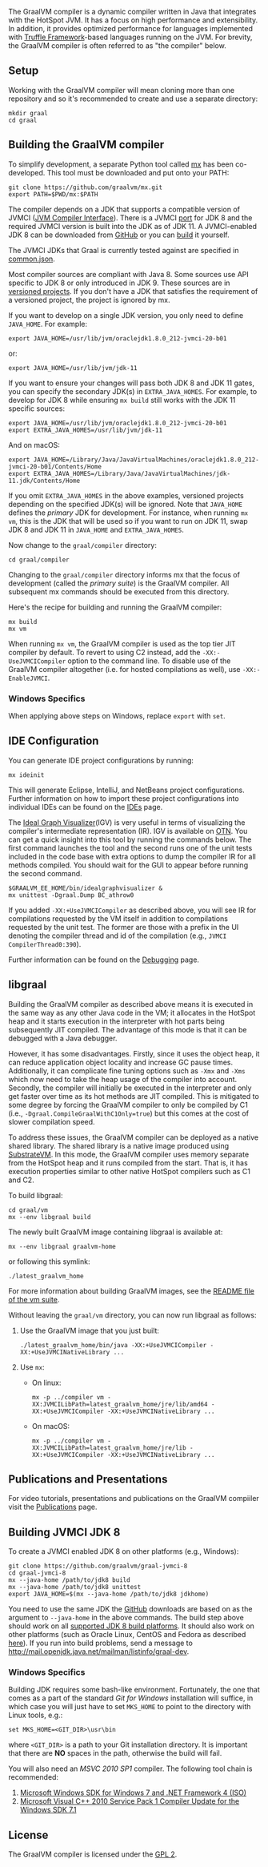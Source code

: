 The GraalVM compiler is a dynamic compiler written in Java that integrates with the HotSpot JVM. It has a focus on high performance and extensibility.
In addition, it provides optimized performance for languages implemented with [Truffle Framework](https://github.com/graalvm/graal/tree/master/truffle)-based languages running on the JVM.
For brevity, the GraalVM compiler is often referred to as "the compiler" below.

## Setup

Working with the GraalVM compiler will mean cloning more than one repository and so it's
recommended to create and use a separate directory:

```
mkdir graal
cd graal
```

## Building the GraalVM compiler

To simplify development, a separate Python tool called [mx](https://github.com/graalvm/mx) has been co-developed.
This tool must be downloaded and put onto your PATH:

```
git clone https://github.com/graalvm/mx.git
export PATH=$PWD/mx:$PATH
```

The compiler depends on a JDK that supports a compatible version of JVMCI ([JVM Compiler Interface](https://bugs.openjdk.java.net/browse/JDK-8062493)).
There is a JVMCI [port](https://github.com/graalvm/graal-jvmci-8) for JDK 8 and the required JVMCI version is built into the JDK as of JDK 11.
A JVMCI-enabled JDK 8 can be downloaded from [GitHub](https://github.com/graalvm/openjdk8-jvmci-builder/releases)
or you can [build](#building-jvmci-jdk8) it yourself.

The JVMCI JDKs that Graal is currently tested against are specified in [common.json](../common.json).

Most compiler sources are compliant with Java 8. Some sources use API specific to JDK 8 or only introduced in JDK 9.
These sources are in [versioned projects](https://github.com/graalvm/mx#versioning-sources-for-different-jdk-releases).
If you don't have a JDK that satisfies the requirement of a versioned project, the project is ignored by mx.

If you want to develop on a single JDK version, you only need to define `JAVA_HOME`. For example:
```
export JAVA_HOME=/usr/lib/jvm/oraclejdk1.8.0_212-jvmci-20-b01
```
or:
```
export JAVA_HOME=/usr/lib/jvm/jdk-11
```

If you want to ensure your changes will pass both JDK 8 and JDK 11 gates, you can specify the secondary JDK(s) in `EXTRA_JAVA_HOMES`.
For example, to develop for JDK 8 while ensuring `mx build` still works with the JDK 11 specific sources:

```
export JAVA_HOME=/usr/lib/jvm/oraclejdk1.8.0_212-jvmci-20-b01
export EXTRA_JAVA_HOMES=/usr/lib/jvm/jdk-11
```
And on macOS:
```
export JAVA_HOME=/Library/Java/JavaVirtualMachines/oraclejdk1.8.0_212-jvmci-20-b01/Contents/Home
export EXTRA_JAVA_HOMES=/Library/Java/JavaVirtualMachines/jdk-11.jdk/Contents/Home
```
If you omit `EXTRA_JAVA_HOMES` in the above examples, versioned projects depending on the specified JDK(s) will be ignored.
Note that `JAVA_HOME` defines the *primary* JDK for development. For instance, when running `mx vm`, this is the JDK that will be used so if you want to run on JDK 11, swap JDK 8 and JDK 11 in `JAVA_HOME` and `EXTRA_JAVA_HOMES`.

Now change to the `graal/compiler` directory:
```
cd graal/compiler
```

Changing to the `graal/compiler` directory informs mx that the focus of development (called the _primary suite_) is the GraalVM compiler.
All subsequent mx commands should be executed from this directory.

Here's the recipe for building and running the GraalVM compiler:

```
mx build
mx vm
```

When running `mx vm`, the GraalVM compiler is used as the top tier JIT compiler by default. To revert to using C2 instead,
add the `-XX:-UseJVMCICompiler` option to the command line.
To disable use of the GraalVM compiler altogether (i.e. for hosted compilations as well), use `-XX:-EnableJVMCI`.

### Windows Specifics

When applying above steps on Windows, replace `export` with `set`.

## IDE Configuration

You can generate IDE project configurations by running:

```
mx ideinit
```

This will generate Eclipse, IntelliJ, and NetBeans project configurations.
Further information on how to import these project configurations into individual IDEs can be found on the [IDEs](docs/IDEs.md) page.

The [Ideal Graph Visualizer](https://www.graalvm.org/docs/reference-manual/tools/#ideal-graph-visualizer)(IGV) is very useful in terms of visualizing the compiler's intermediate representation (IR).
IGV is available on [OTN](https://www.oracle.com/downloads/graalvm-downloads.html).
You can get a quick insight into this tool by running the commands below.
The first command launches the tool and the second runs one of the unit tests included in the code base with extra options to dump the compiler IR for all methods compiled.
You should wait for the GUI to appear before running the second command.

```
$GRAALVM_EE_HOME/bin/idealgraphvisualizer &
mx unittest -Dgraal.Dump BC_athrow0
```

If you added `-XX:+UseJVMCICompiler` as described above, you will see IR for compilations requested by the VM itself in addition to compilations requested by the unit test.
The former are those with a prefix in the UI denoting the compiler thread and id of the compilation (e.g., `JVMCI CompilerThread0:390`).

Further information can be found on the [Debugging](docs/Debugging.md) page.

## libgraal

Building the GraalVM compiler as described above means it is executed in the same way as any
other Java code in the VM; it allocates in the HotSpot heap and it starts execution
in the interpreter with hot parts being subsequently JIT compiled.
The advantage of this mode is that it can be debugged with a Java debugger.

However, it has some disadvantages. Firstly, since it uses the object heap, it can
reduce application object locality and increase GC pause times. Additionally, it can
complicate fine tuning options such as `-Xmx` and `-Xms` which now need to take the
heap usage of the compiler into account. Secondly, the compiler will initially be executed
in the interpreter and only get faster over time as its hot methods are JIT
compiled. This is mitigated to some degree by forcing the GraalVM compiler
to only be compiled by C1 (i.e., `-Dgraal.CompileGraalWithC1Only=true`) but this comes at the cost
of slower compilation speed.

To address these issues, the GraalVM compiler can be deployed as a native shared library. The shared
library is a native image produced using [SubstrateVM](../substratevm/README.md). In this mode,
the GraalVM compiler uses memory separate from the HotSpot heap and it runs compiled
from the start. That is, it has execution properties similar to other native HotSpot
compilers such as C1 and C2.

To build libgraal:

```
cd graal/vm
mx --env libgraal build
```
The newly built GraalVM image containing libgraal is available at:
```
mx --env libgraal graalvm-home
```
or following this symlink:
```
./latest_graalvm_home
```
For more information about building GraalVM images, see the [README file of the vm suite](../vm/README.md).

Without leaving the `graal/vm` directory, you can now run libgraal as follows:

1. Use the GraalVM image that you just built:

    ```
    ./latest_graalvm_home/bin/java -XX:+UseJVMCICompiler -XX:+UseJVMCINativeLibrary ...
    ```

2. Use `mx`:
    - On linux:
        ```
        mx -p ../compiler vm -XX:JVMCILibPath=latest_graalvm_home/jre/lib/amd64 -XX:+UseJVMCICompiler -XX:+UseJVMCINativeLibrary ...
        ```
    - On macOS:
        ```
        mx -p ../compiler vm -XX:JVMCILibPath=latest_graalvm_home/jre/lib -XX:+UseJVMCICompiler -XX:+UseJVMCINativeLibrary ...
        ```

## Publications and Presentations

For video tutorials, presentations and publications on the GraalVM compiiler visit the [Publications](../docs/Publications.md) page.

## Building JVMCI JDK 8

To create a JVMCI enabled JDK 8 on other platforms (e.g., Windows):

```
git clone https://github.com/graalvm/graal-jvmci-8
cd graal-jvmci-8
mx --java-home /path/to/jdk8 build
mx --java-home /path/to/jdk8 unittest
export JAVA_HOME=$(mx --java-home /path/to/jdk8 jdkhome)
```

You need to use the same JDK the [GitHub](https://github.com/graalvm/openjdk8-jvmci-builder/releases) downloads are based on as the argument to `--java-home` in the above commands.
The build step above should work on all [supported JDK 8 build platforms](https://wiki.openjdk.java.net/display/Build/Supported+Build+Platforms).
It should also work on other platforms (such as Oracle Linux, CentOS and Fedora as described [here](http://mail.openjdk.java.net/pipermail/graal-dev/2015-December/004050.html)).
If you run into build problems, send a message to http://mail.openjdk.java.net/mailman/listinfo/graal-dev.

### Windows Specifics

Building JDK requires some bash-like environment. Fortunately, the one that comes as a part of the standard
*Git for Windows* installation will suffice, in which case you will just have to set `MKS_HOME` to point
to the directory with Linux tools, e.g.:

```
set MKS_HOME=<GIT_DIR>\usr\bin
```

where `<GIT_DIR>` is a path to your Git installation directory. It is important that there are **NO**
spaces in the path, otherwise the build will fail.

You will also need an *MSVC 2010 SP1* compiler. The following tool chain is recommended:

1. [Microsoft Windows SDK for Windows 7 and .NET Framework 4 (ISO)](https://www.microsoft.com/en-us/download/details.aspx?id=8442)
2. [Microsoft Visual C++ 2010 Service Pack 1 Compiler Update for the Windows SDK 7.1](https://www.microsoft.com/en-us/download/details.aspx?id=4422)

## License

The GraalVM compiler is licensed under the [GPL 2](LICENSE.md).
